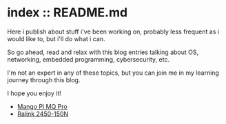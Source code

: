 # index :: README.md

Here i publish about stuff i've been working on, probably less frequent as i would like to, but i'll do what i can.

So go ahead, read and relax with this blog entries talking about OS, networking, embedded programming, cybersecurity, etc.

I'm not an expert in any of these topics, but you can join me in my learning journey through this blog.

I hope you enjoy it! 
- [Mango Pi MQ Pro](blog/mangopimqpro.html)
- [Ralink 2450-150N](blog/ralink2450-150n.html)
